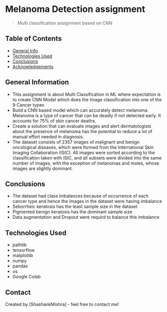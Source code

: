 # Melanoma Detection assignment
> Multi classification assignment based on CNN


## Table of Contents
* [General Info](#general-information)
* [Technologies Used](#technologies-used)
* [Conclusions](#conclusions)
* [Acknowledgements](#acknowledgements)

## General Information
- This assignment is about Multi Classification in ML where expectation is to create CNN Model which does the Image classification into one of the 9 Cancer types
- Build a CNN based model which can accurately detect melanoma. Melanoma is a type of cancer that can be deadly if not detected early. It accounts for 75% of skin cancer deaths. 
- Create a solution that can evaluate images and alert dermatologists about the presence of melanoma has the potential to reduce a lot of manual effort needed in diagnosis.
- The dataset consists of 2357 images of malignant and benign oncological diseases, which were formed from the International Skin Imaging Collaboration (ISIC). All images were sorted according to the classification taken with ISIC, and all subsets were divided into the same number of images, with the exception of melanomas and moles, whose images are slightly dominant.

## Conclusions
- The dataset had class imbalances because of occurrence of each cancer type and hence the images in the dataset were having imbalance
- Seborrheic keratosis has the least sample size in the dataset
- Pigmented benign keratosis has the dominant sample size
- Data augmentation and Dropout were requird to balance this imbalance


## Technologies Used
- pathlib
- tensorflow
- matplotlib
- numpy
- pandas
- os
- Google Colab


## Contact
Created by [ShashankMishra] - feel free to contact me!

